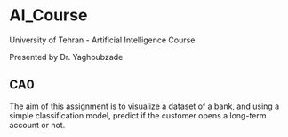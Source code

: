 # AI_Course

University of Tehran - Artificial Intelligence Course

Presented by Dr. Yaghoubzade

## CA0

The aim of this assignment is to visualize a dataset of a bank, and using a simple classification model, predict if the customer opens a long-term account or not.
